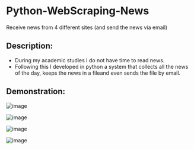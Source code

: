 # Python-WebScraping-News
Receive news from 4 different sites (and send the news via email)

## Description:
* During my academic studies I do not have time to read news.
* Following this I developed in python a system that collects all the news of the day, keeps the news in a fileand even sends the file by email.

## Demonstration:




![image](https://user-images.githubusercontent.com/72446237/147348587-e86cc1f0-5bb1-4cd1-b6ef-84192422be52.png)



![image](https://user-images.githubusercontent.com/72446237/147348636-3349d2ea-5a29-435c-9b80-dab3f3616a8d.png)



![image](https://user-images.githubusercontent.com/72446237/147349297-0c959796-8fac-4f90-8cc8-53264f9a8274.png)

![image](https://user-images.githubusercontent.com/72446237/147349330-0b8f9816-b572-43a6-80fe-4c1a778e8f55.png)
